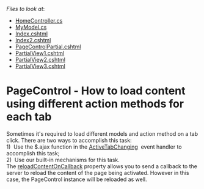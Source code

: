 <!-- default file list -->
*Files to look at*:

* [HomeController.cs](./CS/T142225/Controllers/HomeController.cs)
* [MyModel.cs](./CS/T142225/Models/MyModel.cs)
* [Index.cshtml](./CS/T142225/Views/Home/Index.cshtml)
* [Index2.cshtml](./CS/T142225/Views/Home/Index2.cshtml)
* [PageControlPartial.cshtml](./CS/T142225/Views/Home/PageControlPartial.cshtml)
* [PartialView1.cshtml](./CS/T142225/Views/Home/PartialView1.cshtml)
* [PartialView2.cshtml](./CS/T142225/Views/Home/PartialView2.cshtml)
* [PartialView3.cshtml](./CS/T142225/Views/Home/PartialView3.cshtml)
<!-- default file list end -->
# PageControl - How to load content using different action methods for each tab 


<p>Sometimes it's required to load different models and action method on a tab click. There are two ways to accomplish this task: <br />1)  Use the $.ajax function in the <a href="https://documentation.devexpress.com/#AspNet/DevExpressWebASPxTabControlScriptsASPxClientTabControlBase_ActiveTabChangingtopic">ActiveTabChanging</a>  event handler to accomplish this task;<br />2)  Use our built-in mechanisms for this task. The <a href="https://documentation.devexpress.com/AspNet/DevExpressWebASPxTabControlScriptsASPxClientTabControlTabCancelEventArgs_reloadContentOnCallbacktopic.aspx">reloadContentOnCallback</a> property allows you to send a callback to the server to reload the content of the page being activated. However in this case, the PageControl instance will be reloaded as well. </p>

<br/>


